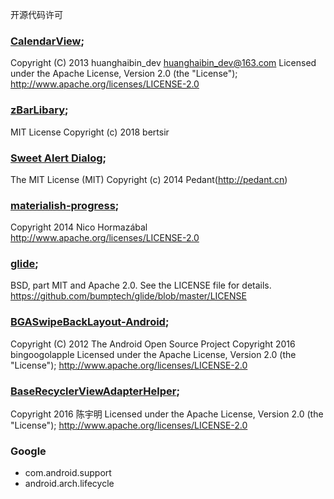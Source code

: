 开源代码许可

### [CalendarView](https://github.com/huanghaibin-dev/CalendarView);
Copyright (C) 2013 huanghaibin_dev huanghaibin_dev@163.com
Licensed under the Apache License, Version 2.0 (the "License");
http://www.apache.org/licenses/LICENSE-2.0

### [zBarLibary](https://github.com/bertsir/zBarLibary);
MIT License
Copyright (c) 2018 bertsir

### [Sweet Alert Dialog](https://github.com/pedant/sweet-alert-dialog);
The MIT License (MIT)
Copyright (c) 2014 Pedant(http://pedant.cn)

### [materialish-progress](https://github.com/pnikosis/materialish-progress);
Copyright 2014 Nico Hormazábal
http://www.apache.org/licenses/LICENSE-2.0

### [glide](https://github.com/bumptech/glide);
BSD, part MIT and Apache 2.0. See the LICENSE file for details.
https://github.com/bumptech/glide/blob/master/LICENSE

### [BGASwipeBackLayout-Android](https://github.com/bingoogolapple/BGASwipeBackLayout-Android);
Copyright (C) 2012 The Android Open Source Project
Copyright 2016 bingoogolapple
Licensed under the Apache License, Version 2.0 (the "License");
http://www.apache.org/licenses/LICENSE-2.0

 ### [BaseRecyclerViewAdapterHelper](https://github.com/CymChad/BaseRecyclerViewAdapterHelper);
 Copyright 2016 陈宇明
 Licensed under the Apache License, Version 2.0 (the "License");
 http://www.apache.org/licenses/LICENSE-2.0

### Google
 - com.android.support
 - android.arch.lifecycle
